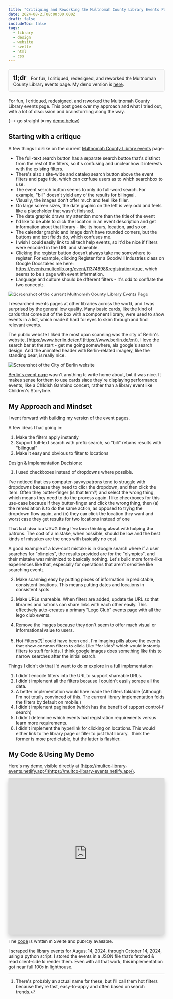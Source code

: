 ```yaml
---
title: "Critiquing and Reworking the Multnomah County Library Events Page"
date: 2024-08-21T08:00:00.000Z
draft: false
includeToc: false
tags:
  - library
  - design
  - website
  - svelte
  - html
  - css
---
```


<div style="border: 1px solid #ddd; padding: 1em; background-color: #f9f9f9; border-radius: 5px; margin-block: 1.5em;">
    <h2 style="margin-top: 0; padding-right: 0.5em; display: inline;">tl;dr</h2>
    <p style="margin: 0; display: inline;">For fun, I critiqued, redesigned, and reworked the Multnomah County Library events page. My demo version is <a href="https://multco-library-events.netlify.app/">here</a>.</p>
</div>

For fun, I critiqued, redesigned, and reworked the Multnomah County Library events page. This post goes over my approach and what I tried out, with a lot of discussion and brainstorming along the way.

(--> go straight to my [demo below](#my-code--using-my-demo))

## Starting with a critique

A few things I dislike on the current [Multnomah County Library events](https://multcolib.org/events-classes) page:

- The full-text search button has a separate search button that's distinct from the rest of the filters, so it's confusing and unclear how it interests with the existing filters.
- There's also a site-wide and catalog search button above the event filters and page title, which can confuse users as to which searchbox to use.
- The event search button seems to only do full-word search. For example, "bili" doesn't yield any of the results for bilingual.
- Visually, the images don't offer much and feel like filler.
- On large screen sizes, the date graphic on the left is very odd and feels like a placeholder that wasn't finished.
- The date graphic draws my attention more than the title of the event
- I'd like to be able to click the location in an event description and get information about that library - like its hours, location, and so on.
- The calendar graphic and image don't have rounded corners, but the buttons and text fields do, which confuses me.
- I wish I could easily link to all tech help events, so it'd be nice if filters were encoded in the URL and shareable.
- Clicking the register button doesn't always take me somewhere to register. For example, clicking Register for a Goodwill Industries class on Google Docs takes me here: https://events.multcolib.org/event/11374898&registration=true, which seems to be a page with event information.
- Language and culture should be different filters - it's odd to conflate the two concepts.

![Screenshot of the current Multnomah County Library Events Page](../../assets/2024-08-current_events.png)

I researched events pages at other libraries across the world, and I was surprised by the general low quality. Many basic cards, like the kind of cards that come out of the box with a component library, were used to show events in a list, which made it hard for eyes to skim through and find relevant events.

The public website I liked the most upon scanning was the city of Berlin's website, [https://www.berlin.de/en/](https://www.berlin.de/en/).
I love the search bar at the start - get me going somewhere, ala google's search design. And the animated header with Berlin-related imagery, like the standing bear, is really nice.

![Screenshot of the City of Berlin website](../../assets/2024-08-berlin.png)

[Berlin's event page](https://www.berlin.de/en/tickets/) wasn't anything to write home about, but it was nice. It makes sense for them to use cards since they're displaying performance events, like a Childish Gambino concert, rather than a library event like Children's Storytime.

## My Approach and Mindset

I went forward with building my version of the event pages.

A few ideas I had going in:

1. Make the filters apply instantly
2. Support full-text search with prefix search, so "bili" returns results with "bilingual"
3. Make it easy and obvious to filter to locations

Design & Implementation Decisions:

1. I used checkboxes instead of dropdowns where possible.

I've noticed that less computer-savvy patrons tend to struggle with dropdowns because they need to click the dropdown, and then click the item. Often they butter-finger (is that term?) and select the wrong thing, which means they need to do the process again. I like checkboxes for this use-case because if they butter-finger and click the wrong thing, then (a) the remediation is to do the same action, as opposed to trying the dropdown flow again, and (b) they can click the location they want and worst case they get results for two locations instead of one.

That last idea is a UI/UX thing I've been thinking about with helping the patrons. The cost of a mistake, when possible, should be low and the best kinds of mistakes are the ones with basically no cost.

A good example of a low-cost mistake is in Google search where if a user searches for "olimpics", the results provided are for the "olympics", and their mistake was minimized to basically nothing. Let's build more form-like experiences like that, especially for operations that aren't sensitive like searching events.

2. Make scanning easy by putting pieces of information in predictable, consistent locations. This means putting dates and locations in consistent spots.

3. Make URLs shareable. When filters are added, update the URL so that libraries and patrons can share links with each other easily. This effectively auto-creates a primary "Lego Club" events page with all the lego club events.

4. Remove the images because they don't seem to offer much visual or informational value to users.

5. Hot Filters(?)[^1] could have been cool. I'm imaging pills above the events that show common filters to click. Like "for kids" which would instantly filters to stuff for kids. I think google images does something like this to narrow searches after the initial search.

Things I didn't do that I'd want to do or explore in a full implementation

1. I didn't encode filters into the URL to support shareable URLs.
2. I didn't implement all the filters because I couldn't easily scrape all the data.
3. A better implementation would have made the filters foldable (Although I'm not totally convinced of this. The current library implementation folds the filters by default on mobile.)
4. I didn't implement pagination (which has the benefit of support control-f search)
5. I didn't determine which events had registration requirements versus learn more requirements.
6. I didn't implement the hyperlink for clicking on locations. This would either link to the library page or filter to just that library. I think the former is more predictable, but the latter is flashier.

## My Code & Using My Demo

Here's my demo, visible directly at [https://multco-library-events.netlify.app/](https://multco-library-events.netlify.app/).

<iframe 
    src="https://multco-library-events.netlify.app/" 
    style="border: none; 
           width: 100%; 
           aspect-ratio: 1 / 1;
           box-shadow: 0 8px 16px rgba(0, 0, 0, 0.2); 
           border-radius: 2px; 
           overflow: hidden;">
</iframe>

The [code](https://github.com/aled1027/multco-library-redesign/) is written in Svelte and publicly available.

I scraped the library events for August 14, 2024, through October 14, 2024, using a python script. I stored the events in a JSON file that's fetched & read client-side to render them. Even with all that work, this implementation got near full 100s in lighthouse.

[^1]: There's probably an actual name for these, but I'll call them hot filters because they're fast, easy-to-apply and often based on search trends.
